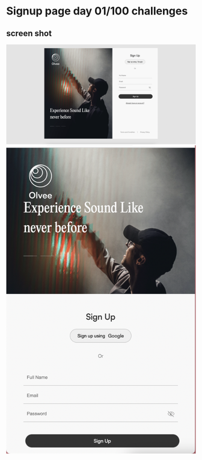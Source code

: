 # Signup page day 01/100 challenges

## screen shot
![Desktop page](./screen.png)
![Mobile page](./mobile.png)
